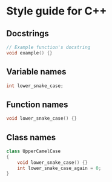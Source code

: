 # Style guide for C++

## Docstrings

```cpp
// Example function's docstring
void example() {}
```

## Variable names

```cpp
int lower_snake_case;
```

## Function names

```cpp
void lower_snake_case() {}
```

## Class names

```cpp
class UpperCamelCase 
{
    void lower_snake_case() {}
    int lower_snake_case_again = 0;
}
```
